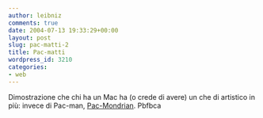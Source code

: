 ```yaml
---
author: leibniz
comments: true
date: 2004-07-13 19:33:29+00:00
layout: post
slug: pac-matti-2
title: Pac-matti
wordpress_id: 3210
categories:
- web
---
```


Dimostrazione che chi ha un Mac ha (o crede di avere) un che di artistico in più: invece di Pac-man, [Pac-Mondrian](http://pbfbca.prizebudgetforboys.com/rhizome_commission/).
Pbfbca
